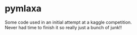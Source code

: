 # pymlaxa
Some code used in an initial attempt at a kaggle competition.  
Never had time to finish it so really just a bunch of junk!!
